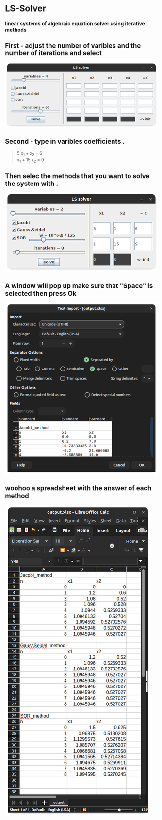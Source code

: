 # LS-Solver
### linear systems of algebraic equation solver using iterative methods
## First - adjust the number of varibles and the number of iterations and select
![alt pic2](https://raw.githubusercontent.com/Mohamed-Fathy-Salah/LS-Solver/master/picshots/example2.png)
## Second - type in varibles coefficients .

> 5 x<sub>1</sub> + x<sub>2</sub> = 6 <br/> x<sub>1</sub> + 15 x<sub>2</sub> = 9


## Then selec the methods that you want to solve the system with .
![alt pic1.1](https://raw.githubusercontent.com/Mohamed-Fathy-Salah/LS-Solver/master/picshots/example1.1.png)
## A window will pop up make sure that "Space" is selected then press Ok
![alt pic1.2](https://raw.githubusercontent.com/Mohamed-Fathy-Salah/LS-Solver/master/picshots/example1.2.png)
## woohoo a spreadsheet with the answer of each method
![alt pic1.3](https://raw.githubusercontent.com/Mohamed-Fathy-Salah/LS-Solver/master/picshots/example1.3.png)
